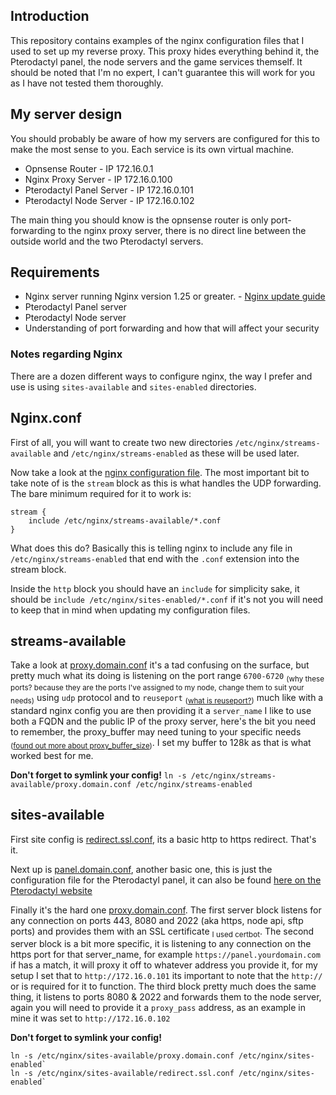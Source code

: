 ## Introduction
This repository contains examples of the nginx configuration files that I used to set up my reverse proxy. This proxy hides everything behind it, the Pterodactyl panel, the node servers and the game services themself. It should be noted that I'm no expert, I can't guarantee this will work for you as I have not tested them thoroughly.

## My server design
You should probably be aware of how my servers are configured for this to make the most sense to you. Each service is its own virtual machine.
- Opnsense Router           -       IP 172.16.0.1
- Nginx Proxy Server        -       IP 172.16.0.100
- Pterodactyl Panel Server  -       IP 172.16.0.101
- Pterodactyl Node Server    -       IP 172.16.0.102

The main thing you should know is the opnsense router is only port-forwarding to the nginx proxy server, there is no direct line between the outside world and the two Pterodactyl servers.

## Requirements
- Nginx server running Nginx version 1.25 or greater. - [Nginx update guide](https://developerinsider.co/install-update-nginx-to-the-latest-stable-version-on-ubuntu/)
- Pterodactyl Panel server
- Pterodactyl Node server
- Understanding of port forwarding and how that will affect your security

### Notes regarding Nginx
There are a dozen different ways to configure nginx, the way I prefer and use is using `sites-available` and `sites-enabled` directories.


## Nginx.conf
First of all, you will want to create two new directories `/etc/nginx/streams-available` and `/etc/nginx/streams-enabled` as these will be used later.

Now take a look at the [nginx configuration file](nginx.conf). The most important bit to take note of  is the `stream` block as this is what handles the UDP forwarding. The bare minimum required for it to work is:
```
stream {
    include /etc/nginx/streams-available/*.conf
}
```
What does this do? Basically this is telling nginx to include any file in `/etc/nginx/streams-enabled` that end with the `.conf` extension into the stream block.

Inside the `http` block you should have an `include` for simplicity sake, it should be `include /etc/nginx/sites-enabled/*.conf` if it's not you will need to keep that in mind when updating my configuration files.

## streams-available
Take a look at [proxy.domain.conf](streams-available/proxy.domain.conf) it's a tad confusing on the surface, but pretty much what its doing is listening on the port range `6700-6720` <sub>(why these ports? because they are the ports I've assigned to my node, change them to suit your needs)</sub> using `udp` protocol and to `reuseport` <sub>([what is reuseport?](http://nginx.org/en/docs/http/ngx_http_core_module.html))</sub> much like with a standard nginx config you are then providing it a `server_name` I like to use both a FQDN and the public IP of the proxy server, here's the bit you need to remember, the proxy_buffer may need tuning to your specific needs <sub>([found out more about proxy_buffer_size](http://nginx.org/en/docs/http/ngx_http_proxy_module.html#proxy_buffer_size))</sub>. I set my buffer to 128k as that is what worked best for me.

**Don't forget to symlink your config!** `ln -s /etc/nginx/streams-available/proxy.domain.conf /etc/nginx/streams-enabled`

## sites-available
First site config is [redirect.ssl.conf](sites-available/proxy.domain.conf), its a basic http to https redirect. That's it.

Next up is [panel.domain.conf](sites-available/proxy.domain.conf), another basic one, this is just the configuration file for the Pterodactyl panel, it can also be found [here on the Pterodactyl website](https://pterodactyl.io/panel/1.0/webserver_configuration.html#nginx-without-ssl)

Finally it's the hard one [proxy.domain.conf](sites-available/proxy.domain.conf). The first server block listens for any connection on ports 443, 8080 and 2022 (aka https, node api, sftp ports) and provides them with an SSL certificate <sub>I used certbot</sub>. The second server block is a bit more specific, it is listening to any connection on the https port for that server_name, for example `https://panel.yourdomain.com` if has a match, it will proxy it off to whatever address you provide it, for my setup I set that to `http://172.16.0.101` its important to note that the `http://` or is required for it to function. The third block pretty much does the same thing, it listens to ports 8080 & 2022 and forwards them to the node server, again you will need to provide it a `proxy_pass` address, as an example in mine it was set to `http://172.16.0.102`

**Don't forget to symlink your config!**
```
ln -s /etc/nginx/sites-available/proxy.domain.conf /etc/nginx/sites-enabled`
ln -s /etc/nginx/sites-available/redirect.ssl.conf /etc/nginx/sites-enabled`
```

